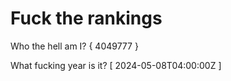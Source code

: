 # Fuck the rankings

Who the hell am I?
{ 4049777 }

What fucking year is it?
[ 2024-05-08T04:00:00Z ]
